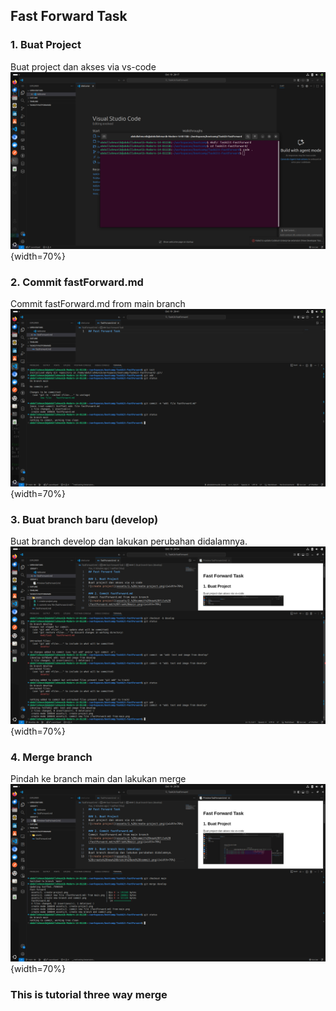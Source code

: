 ## Fast Forward Task

### 1. Buat Project
Buat project dan akses via vs-code
![create project](assets/1.%20create-project.png){width=70%}

### 2. Commit fastForward.md
Commit fastForward.md from main branch
![create project](assets/2.%20commit%20new%20file%20(fastForward.md)%20from%20main.png){width=70%}

### 3. Buat branch baru (develop)
Buat branch develop dan lakukan perubahan didalamnya.
![create project](assets/3.%20create%20new%20branch%20and%20commit.png){width=70%}

### 4. Merge branch
Pindah ke branch main dan lakukan merge
![create project](assets/4.%20Merge%20branch.png){width=70%}


### This is tutorial three way merge
